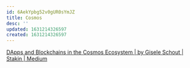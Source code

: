 ```yaml
---
id: 6AekYpbg52v0gUR0sYmJZ
title: Cosmos
desc: ''
updated: 1631214326597
created: 1631214326597
---
```


[DApps and Blockchains in the Cosmos Ecosystem | by Gisele Schout | Stakin | Medium](https://medium.com/stakin/dapps-and-blockchains-built-on-the-cosmos-ecosystem-31731494570b)

